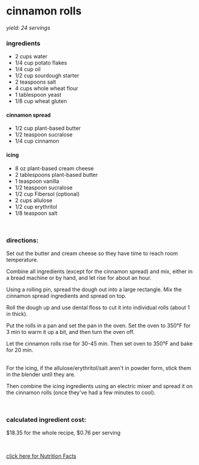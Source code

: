 # cinnamon rolls
*yield: 24 servings*

### ingredients
- 2 cups water
- 1/4 cup potato flakes
- 1/4 cup oil
- 1/2 cup sourdough starter
- 2 teaspoons salt
- 4 cups whole wheat flour
- 1 tablespoon yeast
- 1/8 cup wheat gluten

#### cinnamon spread
- 1/2 cup plant-based butter
- 1/2 teaspoon sucralose
- 1/4 cup cinnamon


#### icing
- 8 oz plant-based cream cheese
- 2 tablespoons plant-based butter
- 1 teaspoon vanilla
- 1/2 teaspoon sucralose
- 1/2 cup Fibersol (optional)
- 2 cups allulose
- 1/2 cup erythritol
- 1/8 teaspoon salt


<br>

### directions:

Set out the butter and cream cheese so they have time to reach room temperature.

Combine all ingredients (except for the cinnamon spread) and mix, either in a bread machine or by hand, and let rise for about an hour.

Using a rolling pin, spread the dough out into a large rectangle. Mix the cinnamon spread ingredients and spread on top.

Roll the dough up and use dental floss to cut it into individual rolls (about 1 in thick).

Put the rolls in a pan and set the pan in the oven. Set the oven to 350°F for 3 min to warm it up a bit, and then turn the oven off.

Let the cinnamon rolls rise for 30-45 min. Then set oven to 350°F and bake for 20 min.

<br>For the icing, if the allulose/erythritol/salt aren't in powder form, stick them in the blender until they are.

Then combine the icing ingredients using an electric mixer and spread it on the cinnamon rolls (once they've had a few minutes to cool).


<br>

### calculated ingredient cost:

$18.35 for the whole recipe, $0.76 per serving

<br>

[click here for Nutrition Facts](https://htmlpreview.github.io/?https://github.com/nate-thegrate/vegan-chef/blob/main/compile_recipes/nutrition/nutrition_labels/cinnamon%20rolls/nutrition_facts.html)
